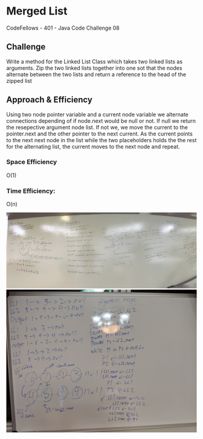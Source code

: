 # Merged List
CodeFellows - 401 - Java
Code Challenge 08
## Challenge
Write a method for the Linked List Class which takes two linked lists as arguments. Zip the two linked lists together into one sot that the nodes alternate between the two lists and return a reference to the head of the zipped list

## Approach & Efficiency
Using two node pointer variable and a current node variable we alternate connections depending of if node.next would be null or not. If null we return the resepective argument node list. If not we, we move the current to the pointer.next and the other pointer to the next current.
As the current points to the next next node in the list while the two placeholders holds the the rest for the alternating list, the current moves to the next node and repeat.

### Space Efficiency
O(1)

### Time Efficiency:
O(n)




<!-- Embedded whiteboard image -->
![ll_merge](../ll_merge.jpg)
![ll_merge](../ll_merge2.jpg)
